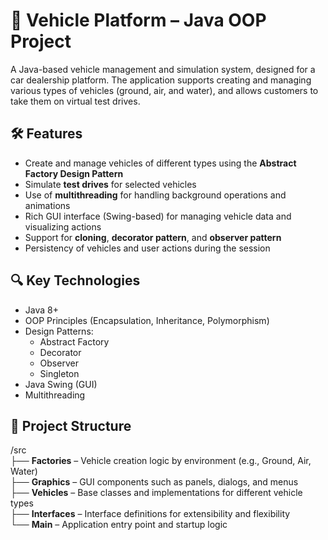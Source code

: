 # 🚗 Vehicle Platform – Java OOP Project

A Java-based vehicle management and simulation system, designed for a car dealership platform. The application supports creating and managing various types of vehicles (ground, air, and water), and allows customers to take them on virtual test drives.

## 🛠 Features

- Create and manage vehicles of different types using the **Abstract Factory Design Pattern**
- Simulate **test drives** for selected vehicles
- Use of **multithreading** for handling background operations and animations
- Rich GUI interface (Swing-based) for managing vehicle data and visualizing actions
- Support for **cloning**, **decorator pattern**, and **observer pattern**
- Persistency of vehicles and user actions during the session

## 🔍 Key Technologies

- Java 8+
- OOP Principles (Encapsulation, Inheritance, Polymorphism)
- Design Patterns:
  - Abstract Factory
  - Decorator
  - Observer
  - Singleton
- Java Swing (GUI)
- Multithreading

## 📁 Project Structure

/src  
├── **Factories** – Vehicle creation logic by environment (e.g., Ground, Air, Water)  
├── **Graphics** – GUI components such as panels, dialogs, and menus  
├── **Vehicles** – Base classes and implementations for different vehicle types  
├── **Interfaces** – Interface definitions for extensibility and flexibility  
└── **Main** – Application entry point and startup logic
